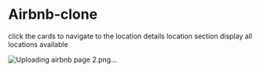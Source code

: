 # Airbnb-clone
click the cards to navigate to the location details 
location section display all locations available 

![Uploading airbnb page 2.png…]()

